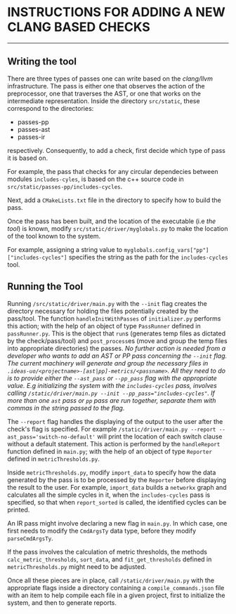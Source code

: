 # INSTRUCTIONS FOR ADDING A NEW CLANG BASED CHECKS 
--- 

## **Writing the tool** 

There are three types of passes one can write based on 
the *clang/llvm* infrastructure. The pass is either 
one that observes the action of the preprocessor, 
one that traverses the AST, or one that works on the 
intermediate representation. Inside the directory 
`src/static`, these correspond to the directories: 
  - passes-pp
  - passes-ast 
  - passes-ir 







respectively. Consequently, to add a check, first decide 
which type of pass it is based on. 

For example, the pass that checks for any circular dependecies between modules `includes-cyles`, is based on the c++ source code in `src/static/passes-pp/includes-cycles`. 

Next, add a `CMakeLists.txt` file in the directory to specify how to build the pass. 

Once the pass has been built, and the location of the executable (i.e *the tool*) is known, modify `src/static/driver/myglobals.py` to make the location of the tool known 
to the system.

For example, assigning a string value to `myglobals.config_vars["pp"]["includes-cycles"]` specifies the string as the path for the `includes-cycles` tool.

## **Running the Tool** 

Running `/src/static/driver/main.py` with the `--init` flag creates the directory necessary for holding the files potentially created by the pass/tool. The function `handleInitWithPasses` of `initializer.py` performs this action; with the help of an object of type `PassRunner` defined in `passRunner.py`. This is the object that `run`s (generates temp files as dictated by the check/pass/tool) and `post_process`es (move and group the temp files into appropriate directories) the passes. *No further action is needed from a developer who wants to add an AST or PP pass concerning the `--init` flag. The current machinery will generate and group the necessary files in `.ideas-uo/<projectname>-[ast|pp]-metrics/<passname>`. All they need to do is to provide either the `--ast_pass` or `--pp_pass` flag with the appropriate value. E.g initializing the system with 
the `includes-cycles` pass, involves calling `/static/driver/main.py --init --pp_pass="includes-cycles"`. If more than one `ast` pass or `pp` pass are run together, separate them with commas in the string passed to the flag.* 

The `--report` flag handles the displaying of the output to the user after the check's flag is specified. For example `/static/driver/main.py --report --ast_pass='switch-no-default'` will print the location of each switch clause without a default statement. This action is performed by 
the `handleReport` function defined in `main.py`; with the help of an object of type `Reporter` defined in `metricThresholds.py`. 

Inside `metricThresholds.py`, modify `import_data` to specify how the data generated by the pass 
is to be processed by the `Reporter` before displaying the result to the user. For example, `import_data` builds a `networkx` graph and calculates all the simple cycles in it, when the `includes-cycles` pass is specified, so that when `report_sorted` is called, the identified cycles 
can be printed.


An IR pass might involve declaring a new flag in `main.py`. In which case, one first needs to modify the `CmdArgsTy` data type, before they modify `parseCmdArgsTy`. 

  

If the pass involves the calculation of metric thresholds, the methods `calc_metric_thresholds`, `sort_data`, and `fit_get_thresholds` defined in `metricThresholds.py` might need to be adjusted. 

Once all these pieces are in place, call `/static/driver/main.py` with the appropriate flags inside a directory containing a `compile_commands.json` file with an item to help compile each file in a given project, first to initialize the system, and then to generate reports.